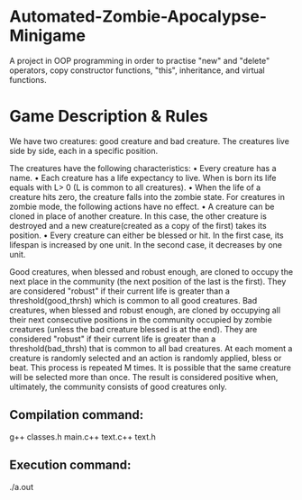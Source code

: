 # Automated-Zombie-Apocalypse-Minigame
A project in OOP programming in order to practise "new" and "delete" operators, copy constructor functions, "this", inheritance, and virtual functions.

# Game Description & Rules
We have two creatures: good creature and bad creature. The creatures live side by side, each in a specific position. 
  
The creatures have the following characteristics:
• Every creature has a name. 
• Each creature has a life expectancy to live. When is born its life equals with L> 0 (L is common to all creatures).
• When the life of a creature hits zero, the creature falls into the zombie state. For creatures in zombie mode, the following actions have no effect.
• A creature can be cloned in place of another creature. In this case, the other creature is destroyed and a new creature(created as a copy of the first) takes its position.
• Every creature can either be blessed or hit. In the first case, its lifespan is increased by one unit. In the second case, it decreases by one unit.

  Good creatures, when blessed and robust enough, are cloned to occupy the next place in the community (the next position of the last is the first). They are considered "robust" if their current life is greater than a threshold(good_thrsh) which is common to all good creatures.
  Bad creatures, when blessed and robust enough, are cloned by occupying all their next consecutive positions in the community occupied by zombie creatures (unless the bad creature blessed is at the end). They are considered "robust" if their current life is greater than a threshold(bad_thrsh) that is common to all bad creatures. 
  At each moment a creature is randomly selected and an action is randomly applied, bless or beat. This process is repeated M times. It is possible that the same creature will be selected more than once. The result is considered positive when, ultimately, the community consists of good creatures only.

## Compilation command: 
  g++ classes.h main.c++ text.c++ text.h
## Execution command:	
./a.out
